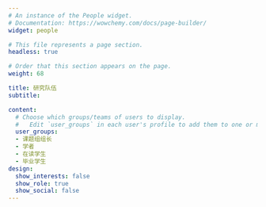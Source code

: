 ```yaml
---
# An instance of the People widget.
# Documentation: https://wowchemy.com/docs/page-builder/
widget: people

# This file represents a page section.
headless: true

# Order that this section appears on the page.
weight: 68

title: 研究队伍
subtitle:

content:
  # Choose which groups/teams of users to display.
  #   Edit `user_groups` in each user's profile to add them to one or more of these groups.
  user_groups:
  - 课题组组长
  - 学者
  - 在读学生
  - 毕业学生
design:
  show_interests: false
  show_role: true
  show_social: false
---
```

